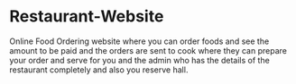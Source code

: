 # Restaurant-Website
Online Food Ordering website where you can order foods and see the amount to be paid and the orders are sent to cook where they can prepare your order and serve for you and the admin who has the details of the restaurant completely and also you reserve hall.
